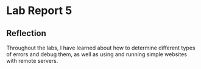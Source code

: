 # Lab Report 5

## Reflection

Throughout the labs, I have learned about how to determine different types of errors and debug them, as well as using and running simple websites with remote servers.
